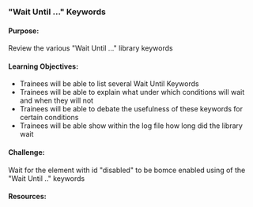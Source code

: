 ### "Wait Until ..." Keywords

#### Purpose:
Review the various "Wait Until ..." library keywords

#### Learning Objectives:

- Trainees will be able to list several Wait Until Keywords
- Trainees will be able to explain what under which conditions will wait
  and when they will not
- Trainees will be able to debate the usefulness of these keywords for certain conditions
- Trainees will be able show within the log file how long did the library wait

#### Challenge:
Wait for the element with id "disabled" to be bomce enabled using of the "Wait Until .." keywords

#### Resources:
